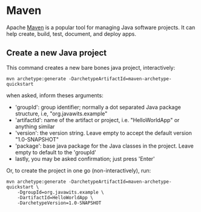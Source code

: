 # Maven

Apache [Maven](https://maven.apache.org/guides/getting-started/maven-in-five-minutes.html) is a popular tool for managing Java software projects. It can help create, build, test, document, and deploy apps.

## Create a new Java project

This command creates a new bare bones java project, interactively:
```console
mvn archetype:generate -DarchetypeArtifactId=maven-archetype-quickstart
```

when asked, inform theses arguments:
- 'groupId': group identifier; normally a dot separated Java package structure, i.e, "org.javawits.example"
- 'artifactId': name of the artifact or project, i.e. "HelloWorldApp" or anything similar
- 'version': the version string. Leave empty to accept the default version "1.0-SNAPSHOT"
- 'package': base java package for the Java classes in the project. Leave empty to default to the 'groupId'
- lastly, you may be asked confirmation; just press 'Enter'

Or, to create the project in one go (non-interactively), run:
```console
mvn archetype:generate -DarchetypeArtifactId=maven-archetype-quickstart \
    -DgroupId=org.javawits.example \
    -DartifactId=HelloWorldApp \
    -DarchetypeVersion=1.0-SNAPSHOT
```

